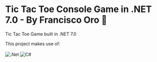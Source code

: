 # Tic Tac Toe Console Game in .NET 7.0 - By Francisco Oro 🏑
Tic Tac Toe Game built in .NET 7.0

This project makes use of: <br><br>
![.Net](https://img.shields.io/badge/.NET-5C2D91?style=for-the-badge&logo=.net&logoColor=white)
![C#](https://img.shields.io/badge/c%23-%23239120.svg?style=for-the-badge&logo=c-sharp&logoColor=white)
